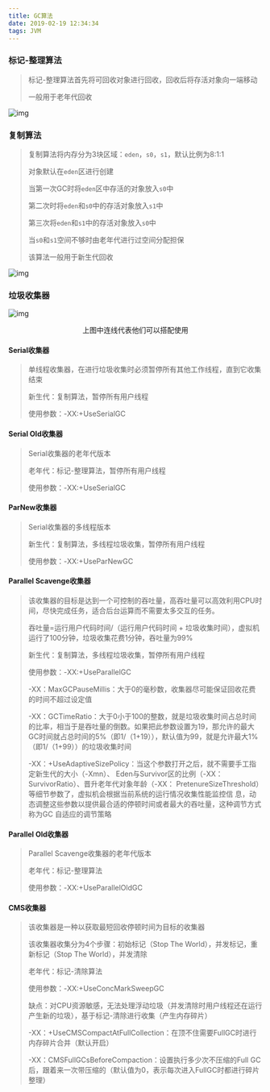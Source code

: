 ```yaml
---
title: GC算法
date: 2019-02-19 12:34:34
tags: JVM
---
```


### 标记-整理算法

> 标记-整理算法首先将可回收对象进行回收，回收后将存活对象向一端移动
>
> 一般用于老年代回收

![img](标记-整理算法.png)

### 复制算法

> 复制算法将内存分为3块区域：`eden`，`s0`，`s1`，默认比例为8:1:1
>
> 对象默认在`eden`区进行创建
>
> 当第一次GC时将`eden`区中存活的对象放入`s0`中
>
> 第二次时将`eden`和`s0`中的存活对象放入`s1`中
>
> 第三次将`eden`和`s1`中的存活对象放入`s0`中
>
> 当`s0`和`s1`空间不够时由老年代进行过空间分配担保
>
> 该算法一般用于新生代回收

![img](复制算法.png)

### 垃圾收集器

![img](垃圾收集器.png)

<center>上图中连线代表他们可以搭配使用</center>

#### Serial收集器

> 单线程收集器，在进行垃圾收集时必须暂停所有其他工作线程，直到它收集结束
>
> 新生代：复制算法，暂停所有用户线程
>
> 使用参数：-XX:+UseSerialGC

#### Serial Old收集器

> Serial收集器的老年代版本
>
> 老年代：标记-整理算法，暂停所有用户线程
>
> 使用参数：-XX:+UseSerialGC

#### ParNew收集器

> Serial收集器的多线程版本
>
> 新生代：复制算法，多线程垃圾收集，暂停所有用户线程
>
> 使用参数：-XX:+UseParNewGC

#### Parallel Scavenge收集器

> 该收集器的目标是达到一个可控制的吞吐量，高吞吐量可以高效利用CPU时间，尽快完成任务，适合后台运算而不需要太多交互的任务。
>
> 吞吐量=运行用户代码时间/（运行用户代码时间 + 垃圾收集时间），虚拟机运行了100分钟，垃圾收集花费1分钟，吞吐量为99%
>
> 新生代：复制算法，多线程垃圾收集，暂停所有用户线程
>
> 使用参数：-XX:+UseParallelGC
>
> -XX：MaxGCPauseMillis：大于0的毫秒数，收集器尽可能保证回收花费的时间不超过设定值
>
> -XX：GCTimeRatio：大于0小于100的整数，就是垃圾收集时间占总时间的比率，相当于是吞吐量的倒数。如果把此参数设置为19，那允许的最大GC时间就占总时间的5%（即1/（1+19）），默认值为99，就是允许最大1%（即1/（1+99））的垃圾收集时间
>
> -XX：+UseAdaptiveSizePolicy：当这个参数打开之后，就不需要手工指定新生代的大小（-Xmn）、
> Eden与Survivor区的比例（-XX：SurvivorRatio）、晋升老年代对象年龄（-XX：
> PretenureSizeThreshold）等细节参数了，虚拟机会根据当前系统的运行情况收集性能监控信
> 息，动态调整这些参数以提供最合适的停顿时间或者最大的吞吐量，这种调节方式称为GC
> 自适应的调节策略

#### Parallel Old收集器

> Parallel Scavenge收集器的老年代版本
>
> 老年代：标记-整理算法
>
> 使用参数：-XX:+UseParallelOldGC

#### CMS收集器

> 该收集器是一种以获取最短回收停顿时间为目标的收集器
>
> 该收集器收集分为4个步骤：初始标记（Stop The World），并发标记，重新标记（Stop The World），并发清除
>
> 老年代：标记-清除算法
>
> 使用参数：-XX:+UseConcMarkSweepGC
>
> 缺点：对CPU资源敏感，无法处理浮动垃圾（并发清除时用户线程还在运行产生新的垃圾），基于标记-清除进行收集（产生内存碎片）
>
> -XX：+UseCMSCompactAtFullCollection：在顶不住需要FullGC时进行内存碎片合并（默认开启）
>
> -XX：CMSFullGCsBeforeCompaction：设置执行多少次不压缩的Full  GC后，跟着来一次带压缩的（默认值为0，表示每次进入FullGC时都进行碎片整理）